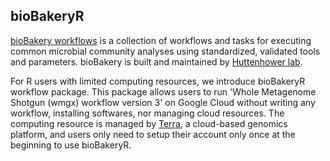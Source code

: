 ## bioBakeryR

[bioBakery workflows](https://github.com/biobakery/biobakery_workflows) is a collection
of workflows and tasks for executing common microbial community analyses using standardized,
validated tools and parameters. bioBakery is built and maintained by [Huttenhower lab](http://huttenhower.sph.harvard.edu/).

For R users with limited computing resources, we introduce bioBakeryR workflow
package. This package allows users to run 'Whole Metagenome Shotgun (wmgx) workflow
version 3' on Google Cloud without writing any workflow, installing softwares, nor
managing cloud resources. The computing resource is managed by [Terra](https://app.terra.bio/#),
a cloud-based genomics platform, and users only need to setup their account only
once at the beginning to use bioBakeryR.
